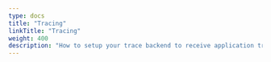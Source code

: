 ```yaml
---
type: docs
title: "Tracing"
linkTitle: "Tracing"
weight: 400
description: "How to setup your trace backend to receive application traces from Dapr"
---
```


